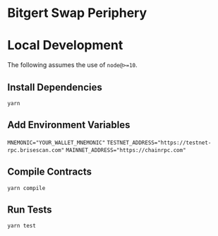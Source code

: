 # Bitgert Swap Periphery


# Local Development

The following assumes the use of `node@>=10`.

## Install Dependencies

`yarn`

## Add Environment Variables

`MNEMONIC="YOUR_WALLET_MNEMONIC"`
`TESTNET_ADDRESS="https://testnet-rpc.brisescan.com"`
`MAINNET_ADDRESS="https://chainrpc.com"`

## Compile Contracts

`yarn compile`

## Run Tests

`yarn test`